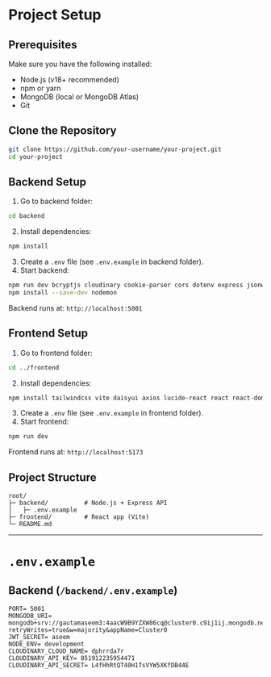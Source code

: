 # Project Setup

## Prerequisites

Make sure you have the following installed:

* Node.js (v18+ recommended)
* npm or yarn
* MongoDB (local or MongoDB Atlas)
* Git

## Clone the Repository

```bash
git clone https://github.com/your-username/your-project.git
cd your-project
```

## Backend Setup

1. Go to backend folder:

```bash
cd backend
```

2. Install dependencies:

```bash
npm install 
```

3. Create a `.env` file (see `.env.example` in backend folder).
4. Start backend:

```bash
npm run dev bcryptjs cloudinary cookie-parser cors dotenv express jsonwebtoken mongoose socket.io
npm install --save-dev nodemon
```

Backend runs at: `http://localhost:5001`

## Frontend Setup

1. Go to frontend folder:

```bash
cd ../frontend
```

2. Install dependencies:

```bash
npm install tailwindcss vite daisyui axios lucide-react react react-dom react-hot-toast react-router-dom socket.io socket.io-client zustand
```

3. Create a `.env` file (see `.env.example` in frontend folder).
4. Start frontend:

```bash
npm run dev
```

Frontend runs at: `http://localhost:5173`

## Project Structure

```
root/
├─ backend/          # Node.js + Express API
│   ├─ .env.example
├─ frontend/         # React app (Vite)
└─ README.md
```

---

# `.env.example`

## Backend (`/backend/.env.example`)

```env
PORT= 5001
MONGODB_URI= mongodb+srv://gautamaseem3:4aacW9B9YZXW86cq@cluster0.c9ij1ij.mongodb.net/mernchat_db?retryWrites=true&w=majority&appName=Cluster0
JWT_SECRET= aseem
NODE_ENV= development
CLOUDINARY_CLOUD_NAME= dphrrda7r
CLOUDINARY_API_KEY= 851912235954471
CLOUDINARY_API_SECRET= L4fHhRtQT40H1TsVYW5XKfDB44E
    
```


